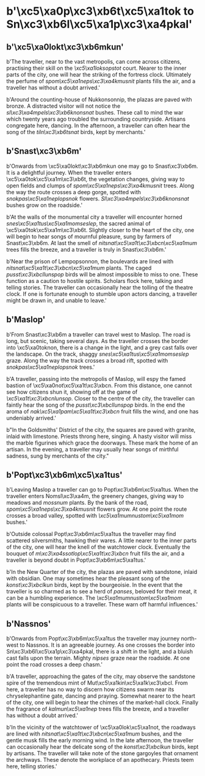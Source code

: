 # b'\xc5\xa0p\xc3\xb6t\xc5\xa1tok to Sn\xc3\xb6l\xc5\xa1p\xc3\xa4pkal'

## b'\xc5\xa0lokt\xc3\xb6mkun'
b'The traveller, near to the vast metropolis, can come across citizens, practising their skill on the *\xc5\xa1loksopstot* court. Nearer to the inner parts of the city, one will hear the striking of the fortress clock. Ultimately the perfume of *spom\xc5\xa1neps\xc3\xa4kmusnit* plants fills the air, and a traveller has without a doubt arrived.'

b'Around the counting-house of Nukkonsonnip, the plazas are paved with bronze. A distracted visitor will not notice the *sl\xc3\xa4mpels\xc3\xb6knonsnat* bushes. These call to mind the war which twenty years ago troubled the surrounding countryside. Artisans congregate here, dancing. In the afternoon, a traveller can often hear the song of the *tiln\xc3\xb6tsnat* birds, kept by merchants.'

## b'Snast\xc3\xb6m'
b'Onwards from \xc5\xa0lokt\xc3\xb6mkun one may go to Snast\xc3\xb6m. It is a delightful journey. When the traveller enters \xc5\xa0tok\xc5\xa1m\xc3\xb6t, the vegetation changes, giving way to open fields and clumps of *spom\xc5\xa1neps\xc3\xa4kmusnit* trees. Along the way the route crosses a deep gorge, spotted with *snokpas\xc5\xa1neplopsnok* flowers. *Sl\xc3\xa4mpels\xc3\xb6knonsnat* bushes grow on the roadside.'

b'At the walls of the monumental city a traveller will encounter horned *snes\xc5\xa1tus\xc5\xa1momseslep*, the sacred animal of \xc5\xa0tok\xc5\xa1m\xc3\xb6t. Slightly closer to the heart of the city, one will begin to hear songs of mournful pleasure, sung by farmers of Snast\xc3\xb6m. At last the smell of *nitsnat\xc5\xa1t\xc3\xbcn\xc5\xa1mum* trees fills the breeze, and a traveller is truly in Snast\xc3\xb6m.'

b'Near the prison of Lempopsonnon, the boulevards are lined with *nitsnat\xc5\xa1t\xc3\xbcn\xc5\xa1mum* plants. The caged *pusst\xc3\xbcllunspop* birds will be almost impossible to miss to one. These function as a caution to hostile spirits. Scholars flock here, talking and telling stories. The traveller can occasionally hear the tolling of the theatre clock. If one is fortunate enough to stumble upon actors dancing, a traveller might be drawn in, and unable to leave.'

## b'Maslop'
b'From Snast\xc3\xb6m a traveller can travel west to Maslop. The road is long, but scenic, taking several days. As the traveller crosses the border into \xc5\xa0toknon, there is a change in the light, and a grey cast falls over the landscape. On the track, shaggy *snes\xc5\xa1tus\xc5\xa1momseslep* graze. Along the way the track crosses a broad rift, spotted with *snokpas\xc5\xa1neplopsnok* trees.'

b'A traveller, passing into the metropolis of Maslop, will espy the famed bastion of \xc5\xa0not\xc5\xa1t\xc3\xbcn. From this distance, one cannot see how citizens shun it, showing off at the game of *\xc5\xa1t\xc3\xbcnlunsop*. Closer to the centre of the city, the traveller can faintly hear the song of the *pusst\xc3\xbcllunspop* birds. In the end the aroma of *nak\xc5\xa1pam\xc5\xa1t\xc3\xbcn* fruit fills the wind, and one has undeniably arrived.'

b"In the Goldsmiths' District of the city, the squares are paved with granite, inlaid with limestone. Priests throng here, singing. A hasty visitor will miss the marble figurines which grace the doorways. These mark the home of an artisan. In the evening, a traveller may usually hear songs of mirthful sadness, sung by merchants of the city."

## b'Popt\xc3\xb6m\xc5\xa1tus'
b'Leaving Maslop a traveller can go to Popt\xc3\xb6m\xc5\xa1tus. When the traveller enters Nomsl\xc3\xa4m, the greenery changes, giving way to meadows and *mossnum* plants. By the bank of the road, *spom\xc5\xa1neps\xc3\xa4kmusnit* flowers grow. At one point the route crosses a broad valley, spotted with *\xc5\xa1mumnustom\xc5\xa1mom* bushes.'

b'Outside colossal Popt\xc3\xb6m\xc5\xa1tus the traveller may find scattered silversmiths, hawking their wares. A little nearer to the inner parts of the city, one will hear the knell of the watchtower clock. Eventually the bouquet of *m\xc3\xa4ssotlop\xc5\xa1t\xc3\xbcn* fruit fills the air, and a traveller is beyond doubt in Popt\xc3\xb6m\xc5\xa1tus.'

b'In the New Quarter of the city, the plazas are paved with sandstone, inlaid with obsidian. One may sometimes hear the pleasant song of the *konst\xc3\xbclkun* birds, kept by the bourgeoisie. In the event that the traveller is so charmed as to see a herd of *panses*, beloved for their meat, it can be a humbling experience. The *\xc5\xa1mumnustom\xc5\xa1mom* plants will be conspicuous to a traveller. These warn off harmful influences.'

## b'Nassnos'
b'Onwards from Popt\xc3\xb6m\xc5\xa1tus the traveller may journey north-west to Nassnos. It is an agreeable journey. As one crosses the border into Sn\xc3\xb6l\xc5\xa1p\xc3\xa4pkal, there is a shift in the light, and a bluish cast falls upon the terrain. Mighty *nipses* graze near the roadside. At one point the road crosses a deep chasm.'

b'A traveller, approaching the gates of the city, may observe the sandstone spire of the tremendous mint of Mut\xc5\xa1kin\xc5\xa1k\xc3\xbcl. From here, a traveller has no way to discern how citizens swarm near its chryselephantine gate, dancing and praying. Somewhat nearer to the heart of the city, one will begin to hear the chimes of the market-hall clock. Finally the fragrance of *kalmun\xc5\xa1nep* trees fills the breeze, and a traveller has without a doubt arrived.'

b'In the vicinity of the watchtower of \xc5\xa0lok\xc5\xa1not, the roadways are lined with *nitsnat\xc5\xa1t\xc3\xbcn\xc5\xa1mum* bushes, and the gentle musk fills the early morning wind. In the late afternoon, the traveller can occasionally hear the delicate song of the *konst\xc3\xbclkun* birds, kept by artisans. The traveller will take note of the stone gargoyles that ornament the archways. These denote the workplace of an apothecary. Priests teem here, telling stories.'


